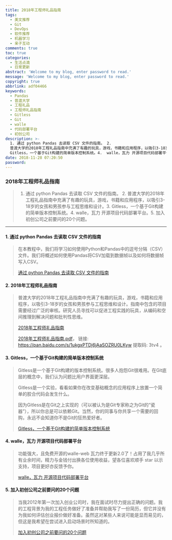 ```yaml
---
title: 2018年工程师礼品指南
tags:
  - 美文推荐
  - Git
  - DevOps
  - 软件推荐
  - 机器学习
  - 亲子互动
comments: true
toc: true
categories:
  - 生活点滴
  - 日常更新
abstract: 'Welcome to my blog, enter password to read.'
message: 'Welcome to my blog, enter password to read.'
copyright: true
abbrlink: adf04466
keywords:
  - Pandas
  - 普渡大学
  - 工程礼品
  - 工程师礼品指南
  - Gitless
  - Git
  - walle
  - 代码部署平台
  - 初创公司
description: >-
  1. 通过 python Pandas 去读取 CSV 文件的指南。 2.
  普渡大学的2018年工程礼品指南中充满了有趣的玩具，游戏，书籍和应用程序，以吸引3-18岁的女孩和男孩参与工程思维和设计。3.
  Gitless，一个基于Git构建的简单版本控制系统。4.  walle，瓦力 开源项目代码部署平台。5. 加入初创公司之前要问的20个问题。
date: 2018-11-28 07:20:50
password:
---
```

<script type="text/javascript" src="/js/src/bai.js"></script>

### 2018年工程师礼品指南
>  1. 通过 python Pandas 去读取 CSV 文件的指南。 2. 普渡大学的2018年工程礼品指南中充满了有趣的玩具，游戏，书籍和应用程序，以吸引3-18岁的女孩和男孩参与工程思维和设计。3. Gitless，一个基于Git构建的简单版本控制系统。4.  walle，瓦力 开源项目代码部署平台。5. 加入初创公司之前要问的20个问题。

---
#### 1. 通过 python Pandas 去读取 CSV 文件的指南
> 在本教程中，我们将学习如何使用Python和Pandas中的逗号分隔（CSV）文件。我们将概述如何使用Pandas将CSV加载到数据帧以及如何将数据帧写入CSV。
>
> [通过 python Pandas 去读取 CSV 文件的指南](https://www.marsja.se/pandas-read-csv-tutorial-to-csv/)

#### 2. 2018年工程师礼品指南
> 普渡大学的2018年工程礼品指南中充满了有趣的玩具，游戏，书籍和应用程序，以吸引3-18岁的女孩和男孩参与工程思维和设计。指南中包含的项目需要经过广泛的审核。研究人员寻找可以促进工程实践的玩具，从编码和空间推理到解决问题和批判性思维。
>
> [2018年工程师礼品指南](https://engineering.purdue.edu/INSPIRE/EngineeringGiftGuide)
>
> [2018年工程师礼品指南.pdf](https://pan.baidu.com/s/1ukgxPTDj6jAaSOZRU0LKyw )， 链接: https://pan.baidu.com/s/1ukgxPTDj6jAaSOZRU0LKyw 提取码: 3tv4 。

#### 3. Gitless，一个基于Git构建的简单版本控制系统
> Gitless是一个基于Git构建的版本控制系统。很多人抱怨Git很难用。在Git底层的概念中，我们认为问题比用户界面更深层。
>
> Gitless是一个实验，看看如果你在改变基础概念的应用程序上放置一个简单的胶合代码会发生什么。
>
> 因为Gitless是在Git之上实现的（可以被认为是Git专家称之为Git的“瓷器”），所以你总是可以依赖Git。当然，你的同事与你共享一个需要的回购，永远不会知道你不是Git的狂热爱好者。
>
> [Gitless，一个基于Git构建的简单版本控制系统](https://gitless.com/)

#### 4. walle，瓦力 开源项目代码部署平台
> 功能强大，且免费开源的walle-web 瓦力终于更新2.0了！占用了我几乎所有业余时间，精力与金钱付出换各位使用收益，望各位喜欢顺手 star 以示支持，项目更好亦反馈予你。
>
> [ walle，瓦力 开源项目代码部署平台](https://github.com/meolu/walle-web)

#### 5. 加入初创公司之前要问的20个问题
> 当我2012年第一次加入创业公司时，我在面试时尽力提出正确的问题。我的工程背景为我的工​​程任务做好了准备并帮助我写了一份简历，但它并没有为我如何评估创业报价做好准备。虽然这对某些人来说可能是显而易见的，但这是我希望在尝试进入启动场景时所知道的。
>
> [加入初创公司之前要问的20个问题](https://hharnisc.github.io/2018/11/25/twenty-questions-to-ask-before-joining-a-startup.html)
